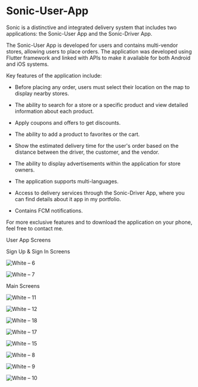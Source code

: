 # Sonic-User-App

Sonic is a distinctive and integrated delivery system that includes two applications: the Sonic-User App and the Sonic-Driver App.

The Sonic-User App is developed for users and contains multi-vendor stores, allowing users to place orders. 
The application was developed using Flutter framework and linked with APIs to make it available for both Android and iOS systems.

Key features of the application include: 
* Before placing any order, users must select their location on the map to display nearby stores.

* The ability to search for a store or a specific product and view detailed information about each product.
* Apply coupons and offers to get discounts.
* The ability to add a product to favorites or the cart.
* Show the estimated delivery time for the user's order based on the distance between the driver, the customer, and the vendor.

* The ability to display advertisements within the application for store owners.

* The application supports multi-languages.

* Access to delivery services through the Sonic-Driver App, where you can find details about it app in my portfolio.

* Contains FCM notifications. 

For more exclusive features and to download the application on your phone, feel free to contact me.

User App Screens

Sign Up & Sign In Screens

![White – 6](https://user-images.githubusercontent.com/42490211/236930817-f0471de0-d7f6-411d-8c39-7e52208ce899.jpg)

![White – 7](https://user-images.githubusercontent.com/42490211/236930289-b177561d-9faa-490d-b0fb-cc0e24c45017.jpg)

Main Screens

![White – 11](https://github.com/BahaaAlnabeeh/Sonic-User-App/assets/42490211/422f6fee-c317-4bde-a264-0457e30660f1)

![White – 12](https://github.com/BahaaAlnabeeh/Sonic-User-App/assets/42490211/4b596566-5d75-420f-87b9-f2711ef5fedd)

![White – 18](https://github.com/BahaaAlnabeeh/Sonic-User-App/assets/42490211/39748de6-a192-4d71-917d-79997b3fc169)

![White – 17](https://github.com/BahaaAlnabeeh/Sonic-User-App/assets/42490211/ce1cc2ac-5be5-47da-8957-92f1a2a855b7)

![White – 15](https://github.com/BahaaAlnabeeh/Sonic-User-App/assets/42490211/a92e5c8f-40c5-47bf-82af-376957c2111c)

![White – 8](https://user-images.githubusercontent.com/42490211/236932218-7daddd2c-e0c3-4c0c-8194-7f9f8c98517b.jpg)

![White – 9](https://user-images.githubusercontent.com/42490211/236932835-22380919-066c-4c02-a0a6-a6ef49df7e5b.jpg)

![White – 10](https://user-images.githubusercontent.com/42490211/236933314-9a9aa060-8175-4266-b05f-63cd7892a97b.jpg)
